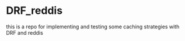 # DRF_reddis
this is a repo for implementing and testing some caching strategies with DRF and reddis
